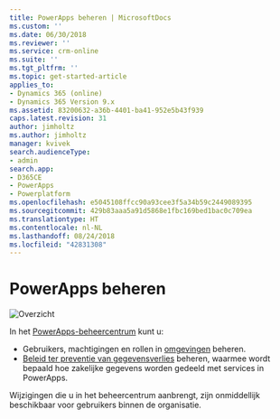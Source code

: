 ```yaml
---
title: PowerApps beheren | MicrosoftDocs
ms.custom: ''
ms.date: 06/30/2018
ms.reviewer: ''
ms.service: crm-online
ms.suite: ''
ms.tgt_pltfrm: ''
ms.topic: get-started-article
applies_to:
- Dynamics 365 (online)
- Dynamics 365 Version 9.x
ms.assetid: 83200632-a36b-4401-ba41-952e5b43f939
caps.latest.revision: 31
author: jimholtz
ms.author: jimholtz
manager: kvivek
search.audienceType:
- admin
search.app:
- D365CE
- PowerApps
- Powerplatform
ms.openlocfilehash: e5045108ffcc90a93cee3f5a34b59c2449089395
ms.sourcegitcommit: 429b83aaa5a91d5868e1fbc169bed1bac0c709ea
ms.translationtype: HT
ms.contentlocale: nl-NL
ms.lasthandoff: 08/24/2018
ms.locfileid: "42831308"
---
```

# <a name="administer-powerapps"></a>PowerApps beheren

![Overzicht](./media/introduction-to-the-admin-center/overview.png)  

In het [PowerApps-beheercentrum](https://admin.powerapps.com) kunt u:

* Gebruikers, machtigingen en rollen in [omgevingen](environments-administration.md) beheren. <!-- (PowerApps P2 plan required)-->
* [Beleid ter preventie van gegevensverlies](prevent-data-loss.md) beheren, waarmee wordt bepaald hoe zakelijke gegevens worden gedeeld met services in PowerApps. <!--(PowerApps P2 plan or Office 365 Global administrator permissions required)-->

Wijzigingen die u in het beheercentrum aanbrengt, zijn onmiddellijk beschikbaar voor gebruikers binnen de organisatie.     
